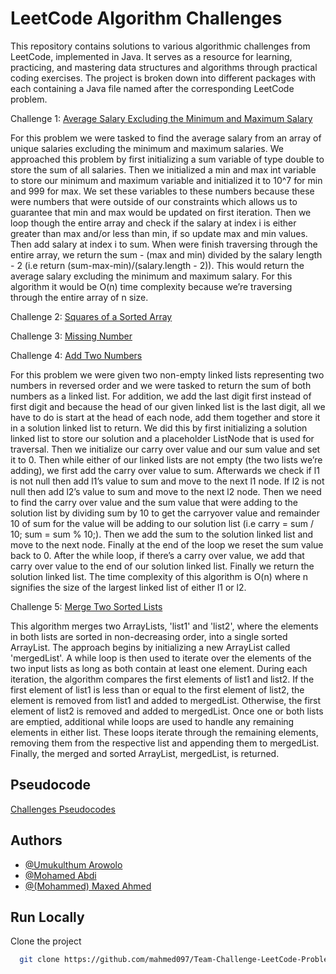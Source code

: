 # LeetCode Algorithm Challenges

This repository contains solutions to various algorithmic challenges from LeetCode, implemented in Java. It serves as a resource for learning, practicing, and mastering data structures and algorithms through practical coding exercises. The project is broken down into different packages with each containing a Java file named after the corresponding LeetCode problem.

Challenge 1: [Average Salary Excluding the Minimum and Maximum Salary](https://leetcode.com/problems/average-salary-excluding-the-minimum-and-maximum-salary/description/)

For this problem we were tasked to find the average salary from an array of unique salaries excluding the minimum and maximum salaries. We approached this problem by first initializing a sum variable of type double to store the sum of all salaries. Then we initialized a min and max int variable to store our minimum and maximum variable and initialized it to 10^7 for min and 999 for max. We set these variables to these numbers because these were numbers that were outside of our constraints which allows us to guarantee that min and max would be updated on first iteration. Then we loop though the entire array and check if the salary at index i is either greater than max and/or less than min, if so update max and min values. Then add salary at index i to sum. When were finish traversing through the entire array, we return the sum - (max and min) divided by the salary length - 2 (i.e return (sum-max-min)/(salary.length - 2)). This would return the average salary excluding the minimum and maximum salary. For this algorithm it would be O(n) time complexity because we’re traversing through the entire array of n size.

Challenge 2: [Squares of a Sorted Array](https://leetcode.com/problems/squares-of-a-sorted-array/description/)

Challenge 3: [Missing Number](https://leetcode.com/problems/missing-number/description/)

Challenge 4: [Add Two Numbers](https://leetcode.com/problems/add-two-numbers/description/)

For this problem we were given two non-empty linked lists representing two numbers in reversed order and we were tasked to return the sum of both numbers as a linked list. For addition, we add the last digit first instead of first digit and because the head of our given linked list is the last digit, all we have to do is start at the head of each node, add them together and store it in a solution linked list to return. We did this by first initializing a solution linked list to store our solution and a placeholder ListNode that is used for traversal. Then we initialize our carry over value and our sum value and set it to 0. Then while either of our linked lists are not empty (the two lists we’re adding), we first add the carry over value to sum. Afterwards we check if l1 is not null then add l1’s value to sum and move to the next l1 node. If l2 is not null then add l2’s value to sum and move to the next l2 node. Then we need to find the carry over value and the sum value that were adding to the solution list by dividing sum by 10 to get the carryover value and remainder 10 of sum for the value will be adding to our solution list (i.e carry = sum / 10; sum = sum % 10;). Then we add the sum to the solution linked list and move to the next node. Finally at the end of the loop we reset the sum value back to 0. After the while loop, if there’s a carry over value, we add that carry over value to the end of our solution linked list. Finally we return the solution linked list. The time complexity of this algorithm is O(n) where n signifies the size of the largest linked list of either l1 or l2.

Challenge 5: [Merge Two Sorted Lists](https://leetcode.com/problems/merge-two-sorted-lists/description/)

This algorithm merges two ArrayLists, 'list1' and 'list2', where the elements in both lists are sorted in non-decreasing order, into a single sorted ArrayList.
The approach begins by initializing a new ArrayList called 'mergedList'. A while loop is then used to iterate over the elements of the two input lists as long as both contain at least one element. During each iteration, the algorithm compares the first elements of list1 and list2. If the first element of list1 is less than or equal to the first element of list2, the element is removed from list1 and added to mergedList. Otherwise, the first element of list2 is removed and added to mergedList.
Once one or both lists are emptied, additional while loops are used to handle any remaining elements in either list. These loops iterate through the remaining elements, removing them from the respective list and appending them to mergedList.
Finally, the merged and sorted ArrayList, mergedList, is returned.

## Pseudocode

[Challenges Pseudocodes](https://docs.google.com/document/d/1Xv0JEAQ_iV23AVGZ-_7Qs5zuD6jVJuTI5lfFbbY_c1I/edit?tab=t.0)

## Authors

- [@Umukulthum Arowolo](https://www.github.com/Umukulthum)
- [@Mohamed Abdi](https://www.github.com/MohamedAbdi6743)
- [@(Mohammed) Maxed Ahmed](https://www.github.com/mahmed097)

## Run Locally

Clone the project

```bash
  git clone https://github.com/mahmed097/Team-Challenge-LeetCode-Problems.git
```
